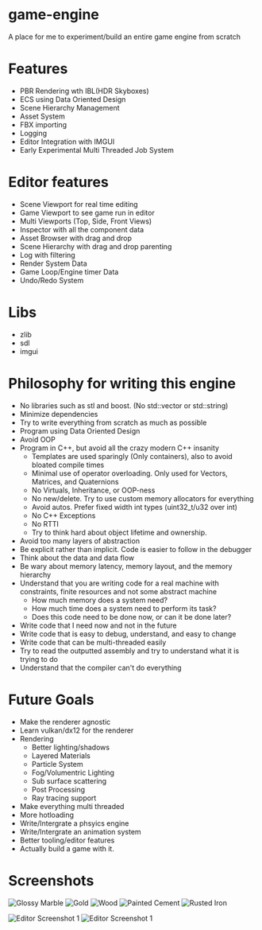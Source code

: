 # game-engine
A place for me to experiment/build an entire game engine from scratch


# Features
- PBR Rendering wth IBL(HDR Skyboxes)
- ECS using Data Oriented Design
- Scene Hierarchy Management
- Asset System
- FBX importing
- Logging
- Editor Integration with IMGUI
- Early Experimental Multi Threaded Job System


# Editor features
- Scene Viewport for real time editing
- Game Viewport to see game run in editor
- Multi Viewports (Top, Side, Front Views)
- Inspector with all the component data
- Asset Browser with drag and drop
- Scene Hierarchy with drag and drop parenting
- Log with filtering 
- Render System Data
- Game Loop/Engine timer Data
- Undo/Redo System

# Libs
- zlib
- sdl
- imgui

# Philosophy for writing this engine
- No libraries such as stl and boost. (No std::vector or std::string)
- Minimize dependencies
- Try to write everything from scratch as much as possible
- Program using Data Oriented Design
- Avoid OOP
- Program in C++, but avoid all the crazy modern C++ insanity
	- Templates are used sparingly (Only containers), also to avoid bloated compile times
	- Minimal use of operator overloading. Only used for Vectors, Matrices, and Quaternions
	- No Virtuals, Inheritance, or OOP-ness
	- No new/delete. Try to use custom memory allocators for everything
	- Avoid autos. Prefer fixed width int types (uint32_t/u32 over int)
	- No C++ Exceptions
	- No RTTI
	- Try to think hard about object lifetime and ownership.
- Avoid too many layers of abstraction
- Be explicit rather than implicit. Code is easier to follow in the debugger
- Think about the data and data flow
- Be wary about memory latency, memory layout, and the memory hierarchy
- Understand that you are writing code for a real machine with constraints, finite resources and not some abstract machine
	- How much memory does a system need?
	- How much time does a system need to perform its task?
	- Does this code need to be done now, or can it be done later?
- Write code that I need now and not in the future
- Write code that is easy to debug, understand, and easy to change
- Write code that can be multi-threaded easily
- Try to read the outputted assembly and try to understand what it is trying to do
- Understand that the compiler can't do everything


# Future Goals
- Make the renderer agnostic
- Learn vulkan/dx12 for the renderer
- Rendering
	- Better lighting/shadows
	- Layered Materials
	- Particle System
	- Fog/Volumentric Lighting
	- Sub surface scattering
	- Post Processing
	- Ray tracing support
- Make everything multi threaded
- More hotloading
- Write/Intergrate a phsyics engine 
- Write/Intergrate an animation system
- Better tooling/editor features
- Actually build a game with it.

# Screenshots

![Glossy Marble](https://raw.githubusercontent.com/tucci/game-engine/master/Screenshots/glossy_marble_material.png)
![Gold](https://raw.githubusercontent.com/tucci/game-engine/master/Screenshots/gold_material.png)
![Wood](https://raw.githubusercontent.com/tucci/game-engine/master/Screenshots/wood_material.png)
![Painted Cement](https://raw.githubusercontent.com/tucci/game-engine/master/Screenshots/painted_cement_material.png)
![Rusted Iron](https://raw.githubusercontent.com/tucci/game-engine/master/Screenshots/rust_material.png)


![Editor Screenshot 1](https://raw.githubusercontent.com/tucci/game-engine/master/Screenshots/Engine_b1AWduwECs.png)
![Editor Screenshot 1](https://raw.githubusercontent.com/tucci/game-engine/master/Screenshots/Engine_m5oT9oEv8J.png)


